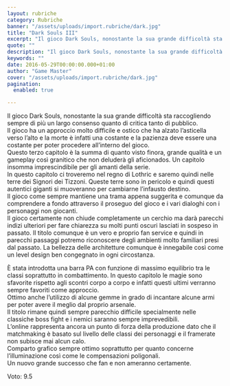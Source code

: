 ```yaml
---
layout: rubriche
category: Rubriche
banner: "/assets/uploads/import.rubriche/dark.jpg"
title: "Dark Souls III"
excerpt: "Il gioco Dark Souls, nonostante la sua grande difficoltà sta raccogliendo sempre di più un largo consenso quanto di critica tanto di pubblico. Il gioco ha un approccio molto difficile e ostico che ha alzato l’asticella verso l’alto e la morte è infatti una costante e la pazienza deve essere una costante per poter procedere [&hellip"
quote: ""
description: "Il gioco Dark Souls, nonostante la sua grande difficoltà sta raccogliendo sempre di più un largo consenso quanto di critica tanto di pubblico. Il gioco ha un approccio molto difficile e ostico che ha alzato l’asticella verso l’alto e la morte è infatti una costante e la pazienza deve essere una costante per poter procedere [&hellip"
keywords: ""
date: 2016-05-29T00:00:00.000+01:00
author: "Game Master"
cover: "/assets/uploads/import.rubriche/dark.jpg"
pagination:
  enabled: true

---
```


  
Il gioco Dark Souls, nonostante la sua grande difficoltà sta raccogliendo sempre di più un largo consenso quanto di critica tanto di pubblico.  
Il gioco ha un approccio molto difficile e ostico che ha alzato l’asticella verso l’alto e la morte è infatti una costante e la pazienza deve essere una costante per poter procedere all’interno del gioco.  
Questo terzo capitolo è la summa di quanto visto finora, grande qualità e un gameplay così granitico che non deluderà gli aficionados. Un capitolo insomma imprescindibile per gli amanti della serie.  
In questo capitolo ci troveremo nel regno di Lothric e saremo quindi nelle terre dei Signori dei Tizzoni. Queste terre sono in pericolo e quindi questi autentici giganti si muoveranno per cambiarne l’infausto destino.  
Il gioco come sempre mantiene una trama appena suggerita e comunque da comprendere a fondo attraverso il proseguo del gioco e i vari dialoghi con i personaggi non giocanti.  
Il gioco certamente non chiude completamente un cerchio ma darà parecchi indizi ulteriori per fare chiarezza su molti punti oscuri lasciati in sospeso in passato. Il titolo comunque è un vero e proprio fan service e quindi in parecchi passaggi potremo riconoscere degli ambienti molto familiari presi dal passato. La bellezza delle architetture comunque è innegabile così come un level design ben congegnato in ogni circostanza.

È stata introdotta una barra PA con funzione di massimo equilibrio tra le classi soprattutto in combattimento. In questo capitolo le magie sono sfavorite rispetto agli scontri corpo a corpo e infatti questi ultimi verranno sempre favoriti come approccio.  
Ottimo anche l’utilizzo di alcune gemme in grado di incantare alcune armi per poter avere il meglio dal proprio arsenale.  
Il titolo rimane quindi sempre parecchio difficile specialmente nelle classiche boss fight e i nemici saranno sempre imprevedibili.  
L’online rappresenta ancora un punto di forza della produzione dato che il matchmaking è basato sul livello delle classi dei personaggi e il framerate non subisce mai alcun calo.  
Comparto grafico sempre ottimo soprattutto per quanto concerne l’illuminazione così come le compensazioni poligonali.  
Un nuovo grande successo che fan e non ameranno certamente.

Voto: 9.5